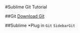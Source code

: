 #Sublime Git Tutorial

##Git
[Download Git](http://git-scm.com/downloads)

##Sublime
*Plug in
`Git`
`SidebarGit`
